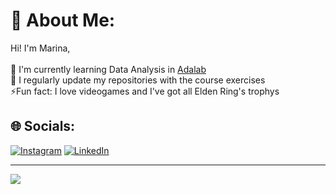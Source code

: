 # 💫 About Me:
Hi! I'm Marina,<br><br>🌱 I'm currently learning Data Analysis in [Adalab](https://github.com/Adalab)<br>📝 I regularly update my repositories with the course exercises<br>⚡Fun fact: I love videogames and I've got all Elden Ring's trophys


## 🌐 Socials:
[![Instagram](https://img.shields.io/badge/Instagram-%23E4405F.svg?logo=Instagram&logoColor=white)](https://instagram.com/marinaespe_) [![LinkedIn](https://img.shields.io/badge/LinkedIn-%230077B5.svg?logo=linkedin&logoColor=white)](https://linkedin.com/in/marinaescobarperez) 

---
[![](https://visitcount.itsvg.in/api?id=marinaescobar&icon=0&color=5)](https://visitcount.itsvg.in) 

